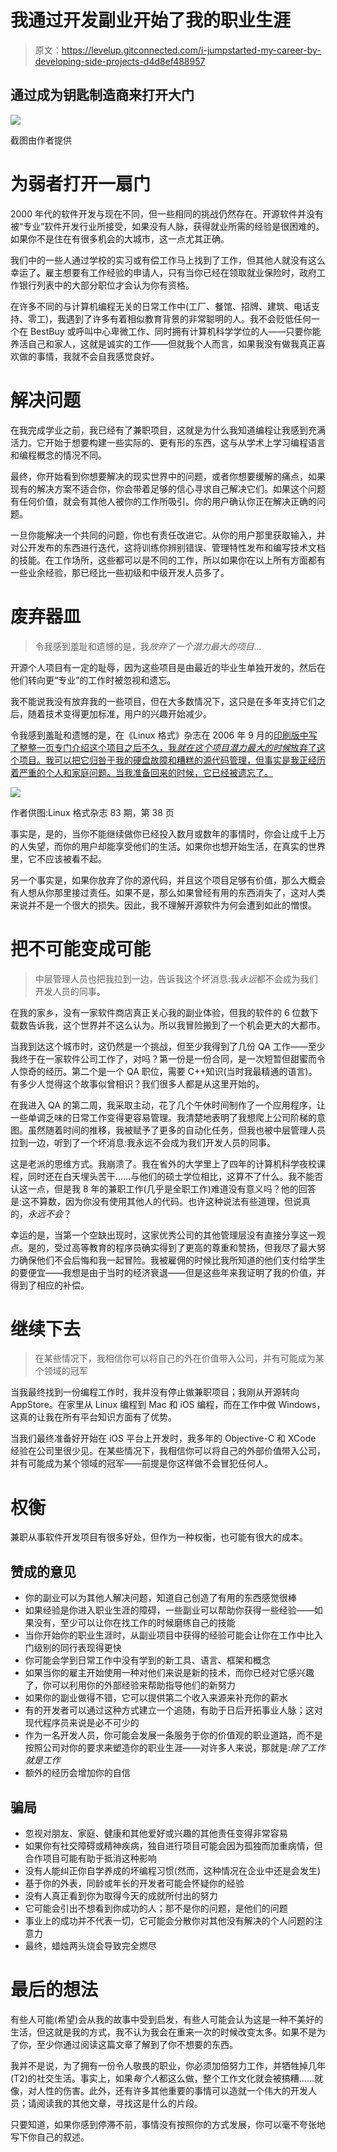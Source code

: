 # 我通过开发副业开始了我的职业生涯

> 原文：<https://levelup.gitconnected.com/i-jumpstarted-my-career-by-developing-side-projects-d4d8ef488957>

## 通过成为钥匙制造商来打开大门

![](img/d7cb14a07790e61b1c228648ff2ea7d5.png)

截图由作者提供

# 为弱者打开一扇门

2000 年代的软件开发与现在不同，但一些相同的挑战仍然存在。开源软件并没有被“专业”软件开发行业所接受，如果没有人脉，获得就业所需的经验是很困难的。如果你不是住在有很多机会的大城市，这一点尤其正确。

我们中的一些人通过学校的实习或有偿工作马上找到了工作，但其他人就没有这么幸运了。雇主想要有工作经验的申请人，只有当你已经在领取就业保险时，政府工作银行列表中的大部分职位才会认为你有资格。

在许多不同的与计算机编程无关的日常工作中(工厂、餐馆、招牌、建筑、电话支持、零工)，我遇到了许多有着相似教育背景的非常聪明的人。我不会贬低任何一个在 BestBuy 或呼叫中心卑微工作、同时拥有计算机科学学位的人——只要你能养活自己和家人，这就是诚实的工作——但就我个人而言，如果我没有做我真正喜欢做的事情，我就不会自我感觉良好。

# 解决问题

在我完成学业之前，我已经有了兼职项目，这就是为什么我知道编程让我感到充满活力。它开始于想要构建一些实际的、更有形的东西，这与从学术上学习编程语言和编程概念的情况不同。

最终，你开始看到你想要解决的现实世界中的问题，或者你想要缓解的痛点，如果现有的解决方案不适合你，你会带着足够的信心寻求自己解决它们。如果这个问题有任何价值，就会有其他人被你的工作所吸引。你的用户确认你正在解决正确的问题。

一旦你能解决一个共同的问题，你也有责任改进它。从你的用户那里获取输入，并对公开发布的东西进行迭代，这将训练你辨别错误、管理特性发布和编写技术文档的技能。在工作场所，这些都可以是不同的工作，所以如果你在以上所有方面都有一些业余经验，那已经比一些初级和中级开发人员多了。

# 废弃器皿

> 令我感到羞耻和遗憾的是，我*放弃了一个潜力最大的项目…*

开源个人项目有一定的耻辱，因为这些项目是由最近的毕业生单独开发的，然后在他们转向更“专业”的工作时被忽视和遗忘。

我不能说我没有放弃我的一些项目，但在大多数情况下，这只是在多年支持它们之后，随着技术变得更加标准，用户的兴趣开始减少。

令我感到羞耻和遗憾的是，在《Linux 格式》杂志在 2006 年 9 月的[印刷版中写了整整一页专门介绍这个项目之后不久，我*就在这个项目潜力最大的时候*放弃了这个项目。我可以把它归咎于我的硬盘故障和糟糕的源代码管理，但事实是我正经历着严重的个人和家庭问题。当我准备回来的时候，它已经被遗忘了。](https://linuxformat.com/archives?issue=83)

![](img/3514c87a85d3b6f4372cc264646fce24.png)

作者供图:Linux 格式杂志 83 期，第 38 页

事实是，是的，当你不能继续做你已经投入数月或数年的事情时，你会让成千上万的人失望，而你的用户却能享受他们的生活。如果你也想开始生活，在真实的世界里，它不应该被看不起。

另一个事实是，如果你放弃了你的源代码，并且这个项目足够有价值，那么大概会有人想从你那里接过责任。如果不是，那么如果曾经有用的东西消失了，这对人类来说并不是一个很大的损失。因此，我不理解开源软件为何会遭到如此的憎恨。

# 把不可能变成可能

> 中层管理人员也把我拉到一边，告诉我这个坏消息:我*永远*都不会成为我们开发人员的同事。

在我的家乡，没有一家软件商店真正关心我的副业体验，但我的软件的 6 位数下载数告诉我，这个世界并不这么认为。所以我冒险搬到了一个机会更大的大都市。

当我到达这个城市时，这仍然是一个挑战，但至少我得到了几份 QA 工作——至少我终于在一家软件公司工作了，对吗？第一份是一份合同，是一次短暂但甜蜜而令人惊奇的经历。第二个是一个 QA 职位，需要 C++知识(当时我最精通的语言)。有多少人觉得这个故事似曾相识？我们很多人都是从这里开始的。

在我进入 QA 的第二周，我采取主动，花了几个午休时间制作了一个应用程序，让一些单调乏味的日常工作变得更容易管理。我清楚地表明了我想爬上公司阶梯的意图。虽然随着时间的推移，我被赋予了更多的自动化任务，但我也被中层管理人员拉到一边，听到了一个坏消息:我永远不会成为我们开发人员的同事。

这是老派的思维方式。我崩溃了。我在省外的大学里上了四年的计算机科学夜校课程，同时还在白天埋头苦干……与他们的硕士学位相比，这算不了什么。我不能否认这一点，但是我 8 年的兼职工作(几乎是全职工作)难道没有意义吗？他的回答是:这不算数，因为你没有使用其他人的代码。也许这种说法有些道理，但说真的，*永远不会*？

幸运的是，当第一个空缺出现时，这家优秀公司的其他管理层没有直接分享这一观点。是的，受过高等教育的程序员确实得到了更高的尊重和赞扬，但我尽了最大努力确保他们不会后悔和我一起冒险。我被雇佣的时候比我所知道的他们支付给学生的要便宜——我想是由于当时的经济衰退——但是这些年来我证明了我的价值，并得到了相应的补偿。

# 继续下去

> 在某些情况下，我相信你可以将自己的外在价值带入公司，并有可能成为某个领域的冠军

当我最终找到一份编程工作时，我并没有停止做兼职项目；我刚从开源转向 AppStore。在家里从 Linux 编程到 Mac 和 iOS 编程，而在工作中做 Windows，这真的让我在所有平台知识方面有了优势。

当我们最终准备好开始在 iOS 平台上开发时，我多年的 Objective-C 和 XCode 经验在公司里很少见。在某些情况下，我相信你可以将自己的外部价值带入公司，并有可能成为某个领域的冠军——前提是你这样做不会冒犯任何人。

# 权衡

兼职从事软件开发项目有很多好处，但作为一种权衡，也可能有很大的成本。

## 赞成的意见

*   你的副业可以为其他人解决问题，知道自己创造了有用的东西感觉很棒
*   如果经验是你进入职业生涯的障碍，一些副业可以帮助你获得一些经验——如果没有，至少可以让你在找工作的时候磨练自己的技能
*   当你开始你的职业生涯时，从副业项目中获得的经验可能会让你在工作中比入门级别的同行表现得更快
*   你可能会学到日常工作中没有学到的新工具、语言、框架和概念
*   如果当你的雇主开始使用一种对他们来说是新的技术，而你已经对它感兴趣了，你可以利用你的外部经验来帮助指导他们的新努力
*   如果你的副业做得不错，它可以提供第二个收入来源来补充你的薪水
*   有的开发者可以通过这种方式建立一个追随，有助于日后开拓事业人脉；这对现代程序员来说是必不可少的
*   作为一名开发人员，你可能会发展一条服务于你的价值观的职业道路，而不是按照公司对你的要求来塑造你的职业生涯——对许多人来说，那就是:*除了工作就是工作*
*   额外的经历会增加你的自信

## 骗局

*   忽视对朋友、家庭、健康和其他爱好或兴趣的其他责任变得非常容易
*   如果你有社交障碍或精神疾病，独自进行项目可能会因为孤独而加重病情，但合作项目可能有助于抵消这种影响
*   没有人能纠正你自学养成的坏编程习惯(然而，这种情况在企业中还是会发生)
*   基于你的外表，同龄或年长的开发者可能会怀疑你的经验
*   没有人真正看到你为取得今天的成就所付出的努力
*   它可能会引出不想看到你成功的人；那不是你的问题，是他们的问题
*   事业上的成功并不代表一切，它可能会分散你对其他没有解决的个人问题的注意力
*   最终，蜡烛两头烧会导致完全燃尽

# 最后的想法

有些人可能(希望)会从我的故事中受到启发，有些人可能会认为这是一种不美好的生活，但这就是我的方式，我不认为我会在重来一次的时候改变太多。如果不是为了你，至少你通过阅读这篇文章了解到了你不想要的东西。

我并不是说，为了拥有一份令人敬畏的职业，你必须加倍努力工作，并牺牲掉几年(T2)的社交生活。事实上，如果*每个人*都这么做，整个工作文化就会被搞糟……就像，对人性的伤害。此外，还有许多其他重要的事情可以造就一个伟大的开发人员；请阅读我的其他文章，寻找这是什么的片段。

只要知道，如果你感到停滞不前，事情没有按照你的方式发展，你可以毫不夸张地写下你自己的叙述。